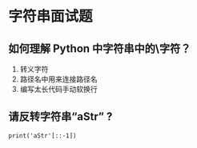 # 字符串面试题

## 如何理解 Python 中字符串中的\字符？

1. 转义字符 
2. 路径名中用来连接路径名 
3. 编写太长代码手动软换行

## 请反转字符串“aStr” ?

`print('aStr'[::-1])`

